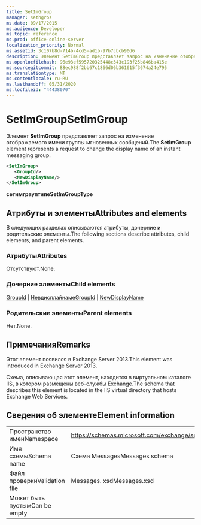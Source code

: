 ```yaml
---
title: SetImGroup
manager: sethgros
ms.date: 09/17/2015
ms.audience: Developer
ms.topic: reference
ms.prod: office-online-server
localization_priority: Normal
ms.assetid: 3c107b8d-714b-4cd5-ad1b-97b7cbcb90d6
description: Элемент SetImGroup представляет запрос на изменение отображаемого имени группы мгновенных сообщений.
ms.openlocfilehash: 96e93ef595720325448c343c193f25b846ba415e
ms.sourcegitcommit: 88ec988f2bb67c1866d06b361615f3674a24e795
ms.translationtype: MT
ms.contentlocale: ru-RU
ms.lasthandoff: 05/31/2020
ms.locfileid: "44438070"
---
```

# <a name="setimgroup"></a><span data-ttu-id="e6654-103">SetImGroup</span><span class="sxs-lookup"><span data-stu-id="e6654-103">SetImGroup</span></span>

<span data-ttu-id="e6654-104">Элемент **SetImGroup** представляет запрос на изменение отображаемого имени группы мгновенных сообщений.</span><span class="sxs-lookup"><span data-stu-id="e6654-104">The **SetImGroup** element represents a request to change the display name of an instant messaging group.</span></span> 
  
```XML
<SetImGroup>
   <GroupId/>
   <NewDisplayName/>
</SetImGroup>
```

 <span data-ttu-id="e6654-105">**сетимграуптипе**</span><span class="sxs-lookup"><span data-stu-id="e6654-105">**SetImGroupType**</span></span>
## <a name="attributes-and-elements"></a><span data-ttu-id="e6654-106">Атрибуты и элементы</span><span class="sxs-lookup"><span data-stu-id="e6654-106">Attributes and elements</span></span>

<span data-ttu-id="e6654-107">В следующих разделах описываются атрибуты, дочерние и родительские элементы.</span><span class="sxs-lookup"><span data-stu-id="e6654-107">The following sections describe attributes, child elements, and parent elements.</span></span>
  
### <a name="attributes"></a><span data-ttu-id="e6654-108">Атрибуты</span><span class="sxs-lookup"><span data-stu-id="e6654-108">Attributes</span></span>

<span data-ttu-id="e6654-109">Отсутствуют.</span><span class="sxs-lookup"><span data-stu-id="e6654-109">None.</span></span>
  
### <a name="child-elements"></a><span data-ttu-id="e6654-110">Дочерние элементы</span><span class="sxs-lookup"><span data-stu-id="e6654-110">Child elements</span></span>

<span data-ttu-id="e6654-111">[GroupId](groupid.md)  |  [Невдисплайнаме](newdisplayname.md)</span><span class="sxs-lookup"><span data-stu-id="e6654-111">[GroupId](groupid.md) | [NewDisplayName](newdisplayname.md)</span></span>
  
### <a name="parent-elements"></a><span data-ttu-id="e6654-112">Родительские элементы</span><span class="sxs-lookup"><span data-stu-id="e6654-112">Parent elements</span></span>

<span data-ttu-id="e6654-113">Нет.</span><span class="sxs-lookup"><span data-stu-id="e6654-113">None.</span></span>
  
## <a name="remarks"></a><span data-ttu-id="e6654-114">Примечания</span><span class="sxs-lookup"><span data-stu-id="e6654-114">Remarks</span></span>

<span data-ttu-id="e6654-115">Этот элемент появился в Exchange Server 2013.</span><span class="sxs-lookup"><span data-stu-id="e6654-115">This element was introduced in Exchange Server 2013.</span></span>
  
<span data-ttu-id="e6654-116">Схема, описывающая этот элемент, находится в виртуальном каталоге IIS, в котором размещены веб-службы Exchange.</span><span class="sxs-lookup"><span data-stu-id="e6654-116">The schema that describes this element is located in the IIS virtual directory that hosts Exchange Web Services.</span></span>
  
## <a name="element-information"></a><span data-ttu-id="e6654-117">Сведения об элементе</span><span class="sxs-lookup"><span data-stu-id="e6654-117">Element information</span></span>

|||
|:-----|:-----|
|<span data-ttu-id="e6654-118">Пространство имен</span><span class="sxs-lookup"><span data-stu-id="e6654-118">Namespace</span></span>  <br/> |https://schemas.microsoft.com/exchange/services/2006/messages  <br/> |
|<span data-ttu-id="e6654-119">Имя схемы</span><span class="sxs-lookup"><span data-stu-id="e6654-119">Schema name</span></span>  <br/> |<span data-ttu-id="e6654-120">Схема Messages</span><span class="sxs-lookup"><span data-stu-id="e6654-120">Messages schema</span></span>  <br/> |
|<span data-ttu-id="e6654-121">Файл проверки</span><span class="sxs-lookup"><span data-stu-id="e6654-121">Validation file</span></span>  <br/> |<span data-ttu-id="e6654-122">Messages. xsd</span><span class="sxs-lookup"><span data-stu-id="e6654-122">Messages.xsd</span></span>  <br/> |
|<span data-ttu-id="e6654-123">Может быть пустым</span><span class="sxs-lookup"><span data-stu-id="e6654-123">Can be empty</span></span>  <br/> ||
   

